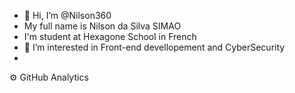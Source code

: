 - 👋 Hi, I’m @Nilson360
- My full name is Nilson da Silva SIMAO
- I'm student at Hexagone School in French 
- 👀 I’m interested in Front-end devellopement and CyberSecurity
-

<!---
Nilson360/Nilson360 is a ✨ special ✨ repository because its `README.md` (this file) appears on your GitHub profile.
You can click the Preview link to take a look at your changes.
--->

⚙️ GitHub Analytics

